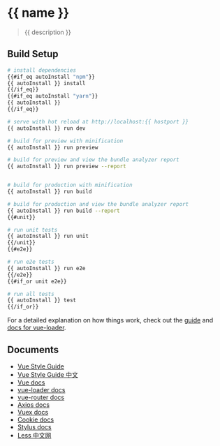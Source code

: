 # {{ name }}

> {{ description }}

## Build Setup

``` bash
# install dependencies
{{#if_eq autoInstall "npm"}}
{{ autoInstall }} install
{{/if_eq}}
{{#if_eq autoInstall "yarn"}}
{{ autoInstall }}
{{/if_eq}}

# serve with hot reload at http://localhost:{{ hostport }}
{{ autoInstall }} run dev

# build for preview with minification
{{ autoInstall }} run preview

# build for preview and view the bundle analyzer report
{{ autoInstall }} run preview --report


# build for production with minification
{{ autoInstall }} run build

# build for production and view the bundle analyzer report
{{ autoInstall }} run build --report
{{#unit}}

# run unit tests
{{ autoInstall }} run unit
{{/unit}}
{{#e2e}}

# run e2e tests
{{ autoInstall }} run e2e
{{/e2e}}
{{#if_or unit e2e}}

# run all tests
{{ autoInstall }} test
{{/if_or}}
```

For a detailed explanation on how things work, check out the [guide](http://vuejs-templates.github.io/webpack/) and [docs for vue-loader](http://vuejs.github.io/vue-loader).

## Documents

- [Vue Style Guide](https://vuejs.org/v2/style-guide/)
- [Vue Style Guide 中文](https://cn.vuejs.org/v2/style-guide/)
- [Vue docs](https://cn.vuejs.org/)
- [vue-loader docs](http://vuejs.github.io/vue-loader)
- [vue-router docs](https://vue-loader.vuejs.org/zh/)
- [Axios docs](https://github.com/axios/axios)
- [Vuex docs](https://vuex.vuejs.org/zh/)
- [Cookie docs](https://github.com/js-cookie/js-cookie)
- [Stylus docs](http://stylus-lang.com/)
- [Less 中文网](http://lesscss.cn/)
